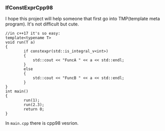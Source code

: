 ### IfConstExprCpp98

I hope this project will help someone that first go into TMP(template meta program). It's not difficult but cute.

```
//in c++17 it's so easy:
template<typename T>
void run(T a)
{
        if constexpr(std::is_integral_v<int>)
        {
            std::cout << "FuncA " << a << std::endl;
        }
        else
        {
            std::cout << "FuncB " << a << std::endl;
        }
}
int main()
{
        run(1);
        run(2.3);
        return 0;
}
```
In `main.cpp` there is cpp98 vesrion.
